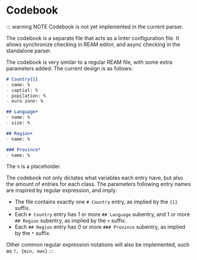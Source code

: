 # Codebook

::: warning NOTE
Codebook is not yet implemented in the current parser.

The codebook is a separate file that acts as a linter configuration file.
It allows synchronize checking in REAM editor, and async checking in the standalone parser.

The codebook is very similar to a regular REAM file, with some extra parameters added.
The current design is as follows:

```markdown
# Country{1}
- name: %
- captial: %
- popilation: %
- euro zone: %

## Language+
- name: %
- size: %

## Region+
- name: %

### Province*
- name: %
```
The `%` is a placeholder.

The codebook not only dictates what variables each entry have, but also the amount of entries for each class.
The parameters following entry names are inspired by regular expression, and imply:

- The file contains exactly one `# Country` entry, as implied by the `{1}` suffix.
- Each `# Country` entry has 1 or more `## Language` subentry, and 1 or more `## Region` subentry, as implied by the `+` suffix.
- Each `## Region` entry has 0 or more `### Province` subentry, as implied by the `*` suffix.

Other common regular expression notations will also be implemented, such as `?, {min, max}`
:::
